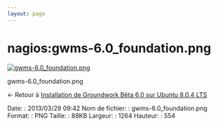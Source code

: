 ```yaml
---
layout: page
---
```


nagios:gwms-6.0\_foundation.png
===============================

[![gwms-6.0\_foundation.png](..//assets/media/nagios/gwms-6.0_foundation.png@cache=&w=900&h=394 "gwms-6.0_foundation.png")](..//assets/media/nagios/gwms-6.0_foundation.png@cache= "Afficher le fichier original")

gwms-6.0\_foundation.png

← Retour à [Installation de Groundwork Bêta 6.0 sur Ubuntu 8.0.4
LTS](../../groundwork/groundwork6.0-install-ubuntu.html "groundwork:groundwork6.0-install-ubuntu")

Date:
:   2013/03/29 09:42
Nom de fichier:
:   gwms-6.0\_foundation.png
Format:
:   PNG
Taille:
:   88KB
Largeur:
:   1264
Hauteur:
:   554

